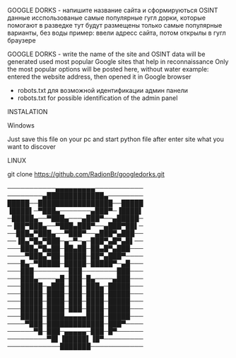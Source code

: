 GOOGLE DORKS - напишите название сайта и сформируються OSINT данные
исспользованые самые популярные гугл дорки, которые помогают в разведке
тут будут размещены только самые популярные варианты, без воды
пример: ввели адресс сайта, потом открылы в гугл браузере

GOOGLE DORKS - write the name of the site and OSINT data will be generated
used most popular Google sites that help in reconnaissance
Only the most popular options will be posted here, without water
example: entered the website address, then opened it in Google browser

+ robots.txt для возможной идентификации админ панели
+ robots.txt for possible identification of the admin panel

INSTALATION

Windows

Just save this file on your pc and start python file
after enter site what you want to discover

LINUX

git clone https://github.com/RadionBr/googledorks.git

───────────▄▄▄▄▄▄▄▄▄───────────
────────▄█████████████▄────────
█████──█████████████████──█████
▐████▌─▀███▄───────▄███▀─▐████▌
─█████▄──▀███▄───▄███▀──▄█████─
─▐██▀███▄──▀███▄███▀──▄███▀██▌─
──███▄▀███▄──▀███▀──▄███▀▄███──
──▐█▄▀█▄▀███─▄─▀─▄─███▀▄█▀▄█▌──
───███▄▀█▄██─██▄██─██▄█▀▄███───
────▀███▄▀██─█████─██▀▄███▀────
───█▄─▀█████─█████─█████▀─▄█───
───███────────███────────███───
───███▄────▄█─███─█▄────▄███───
───█████─▄███─███─███▄─█████───
───█████─████─███─████─█████───
───█████─████─███─████─█████───
───█████─████─███─████─█████───
───█████─████▄▄▄▄▄████─█████───
────▀███─█████████████─███▀────
──────▀█─███─▄▄▄▄▄─███─█▀──────
─────────▀█▌▐█████▌▐█▀─────────
────────────███████────────────

